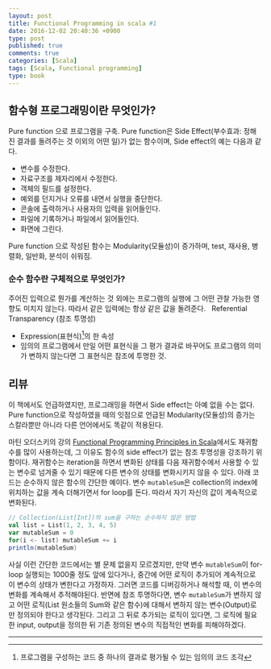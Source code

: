 ```yaml
---
layout: post
title: Functional Programming in scala #1
date: 2016-12-02 20:40:36 +0900
type: post
published: true
comments: true
categories: [Scala]
tags: [Scala, Functional programming]
type: book
---
```


## 함수형 프로그래밍이란 무엇인가?
Pure function 으로 프로그램을 구축. 
Pure function은 Side Effect(부수효과: 정해진 결과를 돌려주는 것 이외의 어떤 일)가 없는 함수이며,
Side effect의 예는 다음과 같다.
- 변수를 수정한다.
- 자료구조를 제자리에서 수정한다.
- 객체의 필드를 설정한다.
- 예외를 던지거나 오류를 내면서 실행을 중단한다.
- 콘솔에 출력하거나 사용자의 입력을 읽어들인다.
- 파일에 기록하거나 파일에서 읽어들인다.
- 화면에 그린다.
 

Pure function 으로 작성된 함수는 Modularity(모듈성)이 증가하며, test, 재사용, 병렬화, 일반화, 분석이 쉬워짐.


### 순수 함수란 구체적으로 무엇인가?
주어진 입력으로 뭔가를 계산하는 것 외에는 프로그램의 실행에 그 어떤 관찰 가능한 영향도 미치지 않는다.
따라서 같은 입력에는 항상 같은 값을 돌려준다.
 
Referential Transparency (참조 투명성)
- Expression(표현식)[^1]의 한 속성
- 임의의 프로그램에서 만일 어떤 표현식을 그 평가 결과로 바꾸어도 프로그램의 의미가 변하지 않는다면 그 표현식은 참조에 투명한 것.
 

## 리뷰
이 책에서도 언급하였지만, 프로그래밍을 하면서 Side effect는 아예 없을 수는 없다. 
Pure function으로 작성하였을 때의 잇점으로 언급된 Modularity(모듈성)의 증가는 스칼라뿐만 아니라 다른 언어에서도 똑같이 적용된다.

마틴 오더스키의 강의 [Functional Programming Principles in Scala](https://www.coursera.org/learn/progfun1/home/welcome)에서도 
재귀함수를 많이 사용하는데, 그 이유도 함수의 side effect가 없는 참조 투명성을 강조하기 위함이다.
재귀함수는 iteration을 하면서 변화된 상태를 다음 재귀함수에서 사용할 수 있는 변수로 넘겨줄 수 있기 때문에 다른 변수의 상태를 변화시키지 않을 수 있다. 
아래 코드는 순수하지 않은 함수의 간단한 예이다. 
변수 `mutableSum`은 collection의 index에 위치하는 값을 계속 더해가면서 for loop를 돈다. 
따라서 자기 자신의 값이 계속적으로 변화된다.   
```scala
// Collection(List[Int])의 sum을 구하는 순수하지 않은 방법
val list = List(1, 2, 3, 4, 5)
var mutableSum = 0
for(i <- list) mutableSum += i
println(mutableSum)
```  
사실 이런 간단한 코드에서는 별 문제 없을지 모르겠지만, 
만약 변수 `mutableSum`이 for-loop 실행되는 1000줄 정도 앞에 있다거나, 
중간에 어떤 로직이 추가되어 계속적으로 이 변수의 상태가 변한다고 가정하자. 
그러면 코드를 디버깅하거나 해석할 때, 이 변수의 변화를 계속해서 추적해야된다.
반면에 참조 투명하다면, 변수 `mutableSum`가 변하지 않고 어떤 로직(List 원소들의 Sum와 같은 함수)에 대해서 변하지 않는 변수(Output)로만 정의되야 한다고 생각된다.
그리고 그 뒤로 추가되는 로직이 있다면, 그 로직에 필요한 input, output을 정의한 뒤 기존 정의된 변수의 직접적인 변화를 피해야하겠다.

---  
[^1]: 프로그램을 구성하는 코드 중 하나의 결과로 평가될 수 있는 임의의 코드 조각
